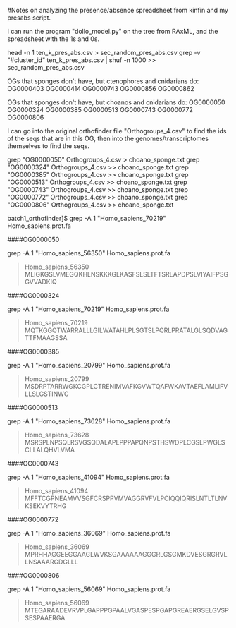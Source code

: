 #Notes on analyzing the presence/absence spreadsheet from kinfin and my presabs script.

I can run the program "dollo_model.py" on the tree from RAxML, and the spreadsheet with the 1s and 0s.

head -n 1 ten_k_pres_abs.csv > sec_random_pres_abs.csv
grep -v "#cluster_id" ten_k_pres_abs.csv | shuf -n 1000 >> sec_random_pres_abs.csv



OGs that sponges don't have, but ctenophores and cnidarians do:
OG0000403
OG0000414
OG0000743
OG0000856
OG0000862

OGs that sponges don't have, but choanos and cnidarians do:
OG0000050
OG0000324
OG0000385
OG0000513
OG0000743
OG0000772
OG0000806

I can go into the original orthofinder file "Orthogroups_4.csv" to find the ids of the seqs that are in this OG, then into the genomes/transcriptomes themselves to find the seqs.

grep "OG0000050" Orthogroups_4.csv > choano_sponge.txt
grep "OG0000324" Orthogroups_4.csv >> choano_sponge.txt
grep "OG0000385" Orthogroups_4.csv >> choano_sponge.txt
grep "OG0000513" Orthogroups_4.csv >> choano_sponge.txt
grep "OG0000743" Orthogroups_4.csv >> choano_sponge.txt
grep "OG0000772" Orthogroups_4.csv >> choano_sponge.txt
grep "OG0000806" Orthogroups_4.csv >> choano_sponge.txt

batch1_orthofinder]$ grep -A 1 "Homo_sapiens_70219" Homo_sapiens.prot.fa

####OG0000050

grep -A 1 "Homo_sapiens_56350" Homo_sapiens.prot.fa
>Homo_sapiens_56350
MLIGKGSLVMEGQKHLNSKKKGLKASFSLSLTFTSRLAPDPSLVIYAIFPSGGVVADKIQ

####OG0000324

grep -A 1 "Homo_sapiens_70219" Homo_sapiens.prot.fa
>Homo_sapiens_70219
MQTKGGQTWARRALLLGILWATAHLPLSGTSLPQRLPRATALGLSQDVAGTTFMAAGSSA

####OG0000385

grep -A 1 "Homo_sapiens_20799" Homo_sapiens.prot.fa
>Homo_sapiens_20799
MSDRPTARRWGKCGPLCTRENIMVAFKGVWTQAFWKAVTAEFLAMLIFVLLSLGSTINWG

####OG0000513

grep -A 1 "Homo_sapiens_73628" Homo_sapiens.prot.fa
>Homo_sapiens_73628
MSRSPLNPSQLRSVGSQDALAPLPPPAPQNPSTHSWDPLCGSLPWGLSCLLALQHVLVMA

####OG0000743

grep -A 1 "Homo_sapiens_41094" Homo_sapiens.prot.fa
>Homo_sapiens_41094
MFFTCGPNEAMVVSGFCRSPPVMVAGGRVFVLPCIQQIQRISLNTLTLNVKSEKVYTRHG

####OG0000772

grep -A 1 "Homo_sapiens_36069" Homo_sapiens.prot.fa
>Homo_sapiens_36069
MPRHHAGGEEGGAAGLWVKSGAAAAAAGGGRLGSGMKDVESGRGRVLLNSAAARGDGLLL

####OG0000806

grep -A 1 "Homo_sapiens_56069" Homo_sapiens.prot.fa
>Homo_sapiens_56069
MTEGARAADEVRVPLGAPPPGPAALVGASPESPGAPGREAERGSELGVSPSESPAAERGA
